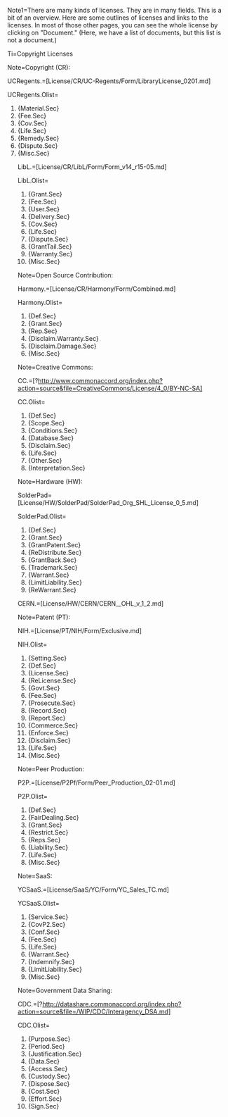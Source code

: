 Note1=There are many kinds of licenses.  They are in many fields.  This is a bit of an overview.  Here are some outlines of licenses and links to the licenses.  In most of those other pages, you can see the whole license by clicking on "Document."  (Here, we have a list of documents, but this list is not a document.)


Ti=Copyright Licenses

Note=Copyright (CR):

UCRegents.=[License/CR/UC-Regents/Form/LibraryLicense_0201.md]

UCRegents.Olist=<ol><li>{Material.Sec}<li>{Fee.Sec}<li>{Cov.Sec}<li>{Life.Sec}<li>{Remedy.Sec}<li>{Dispute.Sec}<li>{Misc.Sec}

LibL.=[License/CR/LibL/Form/Form_v14_r15-05.md]

LibL.Olist=<ol><li>{Grant.Sec}<li>{Fee.Sec}<li>{User.Sec}<li>{Delivery.Sec}<li>{Cov.Sec}<li>{Life.Sec}<li>{Dispute.Sec}<li>{GrantTail.Sec}<li>{Warranty.Sec}<li>{Misc.Sec}</ol>

Note=Open Source Contribution:

Harmony.=[License/CR/Harmony/Form/Combined.md]

Harmony.Olist=<ol><li>{Def.Sec}</li><li>{Grant.Sec}</li><li>{Rep.Sec}</li><li>{Disclaim.Warranty.Sec}</li><li>{Disclaim.Damage.Sec}</li><li>{Misc.Sec}</li></ol>

Note=Creative Commons:

CC.=[?http://www.commonaccord.org/index.php?action=source&file=CreativeCommons/License/4_0/BY-NC-SA]

CC.Olist=<ol><li>{Def.Sec}<li>{Scope.Sec}</li><li>{Conditions.Sec}</li><li>{Database.Sec}</li><li>{Disclaim.Sec}</li><li>{Life.Sec}</li><li>{Other.Sec}<li>{Interpretation.Sec}</ol>

Note=Hardware (HW):

SolderPad=[License/HW/SolderPad/SolderPad_Org_SHL_License_0_5.md]

SolderPad.Olist=<ol><li>{Def.Sec}<li>{Grant.Sec}<li>{GrantPatent.Sec}<li>{ReDistribute.Sec}<li>{GrantBack.Sec}<li>{Trademark.Sec}<li>{Warrant.Sec}<li>{LimitLiability.Sec}<li>{ReWarrant.Sec}</ol>

CERN.=[License/HW/CERN/CERN__OHL_v_1_2.md]

Note=Patent (PT):

NIH.=[License/PT/NIH/Form/Exclusive.md]

NIH.Olist=<ol><li>{Setting.Sec}</li><li>{Def.Sec}</li><li>{License.Sec}</li><li>{ReLicense.Sec}</li><li>{Govt.Sec}</li><li>{Fee.Sec}</li><li>{Prosecute.Sec}</li><li>{Record.Sec}</li><li>{Report.Sec}</li><li>{Commerce.Sec}</li><li>{Enforce.Sec}</li><li>{Disclaim.Sec}</li><li>{Life.Sec}</li><li>{Misc.Sec}</li></ol>

Note=Peer Production:

P2P.=[License/P2Pf/Form/Peer_Production_02-01.md]

P2P.Olist=<ol><li>{Def.Sec}<li>{FairDealing.Sec}<li>{Grant.Sec}<li>{Restrict.Sec}<li>{Reps.Sec}<li>{Liability.Sec}<li>{Life.Sec}<li>{Misc.Sec}</ol>

Note=SaaS: 

YCSaaS.=[License/SaaS/YC/Form/YC_Sales_TC.md]

YCSaaS.Olist=<ol><li>{Service.Sec}<li>{CovP2.Sec}<li>{Conf.Sec}<li>{Fee.Sec}<li>{Life.Sec}<li>{Warrant.Sec}<li>{Indemnify.Sec}<li>{LimitLiability.Sec}<li>{Misc.Sec}</ol>

Note=Government Data Sharing:

CDC.=[?http://datashare.commonaccord.org/index.php?action=source&file=/WIP/CDC/Interagency_DSA.md]

CDC.Olist=<ol><li>{Purpose.Sec}<li>{Period.Sec}<li>{Justification.Sec}<li>{Data.Sec}<li>{Access.Sec}<li>{Custody.Sec}<li>{Dispose.Sec}<li>{Cost.Sec}<li>{Effort.Sec}<li>{Sign.Sec}</ol>
